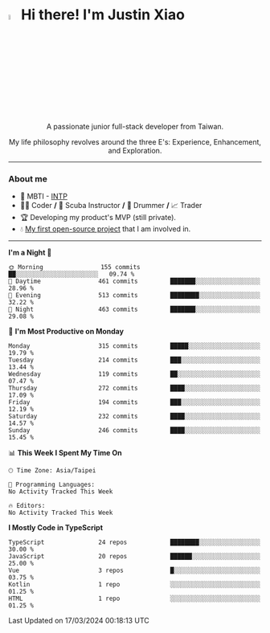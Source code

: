 # <img src="https://media.giphy.com/media/hvRJCLFzcasrR4ia7z/giphy.gif" width="5%">Hi there! I'm Justin Xiao
<p align="center">A passionate junior full-stack developer from Taiwan.  </p>
<p align="center">My life philosophy revolves around the three E's: Experience, Enhancement, and Exploration.</p>

---
### About me
- 👀 MBTI - [INTP](https://www.16personalities.com/intp-personality)
- 👨‍💻 Coder **/** 🤿 Scuba Instructor **/** 🥁 Drummer **/** 📈 Trader
- 🏆 Developing my product's MVP (still private).
- 💧 [My first open-source project](https://github.com/Game-as-a-Service/Game-Lobby-Web) that I am involved in.

---
<!--START_SECTION:waka-->
**I'm a Night 🦉** 

```text
🌞 Morning                155 commits         ██░░░░░░░░░░░░░░░░░░░░░░░   09.74 % 
🌆 Daytime                461 commits         ███████░░░░░░░░░░░░░░░░░░   28.96 % 
🌃 Evening                513 commits         ████████░░░░░░░░░░░░░░░░░   32.22 % 
🌙 Night                  463 commits         ███████░░░░░░░░░░░░░░░░░░   29.08 % 
```
📅 **I'm Most Productive on Monday** 

```text
Monday                   315 commits         █████░░░░░░░░░░░░░░░░░░░░   19.79 % 
Tuesday                  214 commits         ███░░░░░░░░░░░░░░░░░░░░░░   13.44 % 
Wednesday                119 commits         ██░░░░░░░░░░░░░░░░░░░░░░░   07.47 % 
Thursday                 272 commits         ████░░░░░░░░░░░░░░░░░░░░░   17.09 % 
Friday                   194 commits         ███░░░░░░░░░░░░░░░░░░░░░░   12.19 % 
Saturday                 232 commits         ████░░░░░░░░░░░░░░░░░░░░░   14.57 % 
Sunday                   246 commits         ████░░░░░░░░░░░░░░░░░░░░░   15.45 % 
```


📊 **This Week I Spent My Time On** 

```text
🕑︎ Time Zone: Asia/Taipei

💬 Programming Languages: 
No Activity Tracked This Week

🔥 Editors: 
No Activity Tracked This Week
```

**I Mostly Code in TypeScript** 

```text
TypeScript               24 repos            ████████░░░░░░░░░░░░░░░░░   30.00 % 
JavaScript               20 repos            ██████░░░░░░░░░░░░░░░░░░░   25.00 % 
Vue                      3 repos             █░░░░░░░░░░░░░░░░░░░░░░░░   03.75 % 
Kotlin                   1 repo              ░░░░░░░░░░░░░░░░░░░░░░░░░   01.25 % 
HTML                     1 repo              ░░░░░░░░░░░░░░░░░░░░░░░░░   01.25 % 
```




 Last Updated on 17/03/2024 00:18:13 UTC
<!--END_SECTION:waka-->
